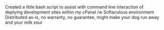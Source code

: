Created a little bash script to assist with command line interaction of deplying development sites within my cPanel /w Softaculous environment
Distributed as-is, no warranty, no guarantee, might make your dog run away and your milk sour

